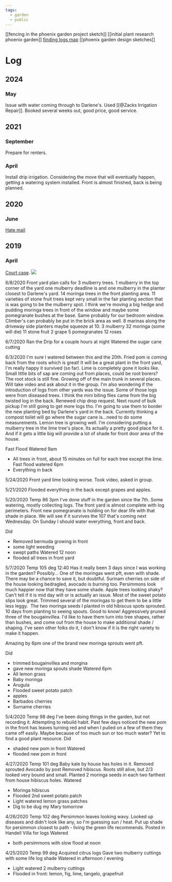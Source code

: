 ```yaml
---
tags:
  - garden
  - public
---
```

[[fencing in the phoenix garden project sketch]]
[[initial plant research phoenix garden]]
[finding logs map](https://www.google.com/maps/d/u/0/edit?mid=1aTp-193XW8AC4PITAE424wmbIfz0L8CT&usp=sharing)
[[phoenix garden design sketches]]
# Log
## 2024
### May
Issue with water coming through to Darlene's. Used [[@Zacks Irrigation Repair]]. Booked several weeks out, good price, good service.
## 2021
### September
Prepare for renters.
### April
Install drip irrigation. Considering the move that will eventually happen, getting a watering system installed. Front is almost finished, back is being planned.
## 2020
### June
[Hate mail](https://drive.google.com/drive/u/0/folders/1CSfWqEi92b7cq9sbUcEKsNUAdb3W25Cc)
## 2019
### April
[Court case](https://drive.google.com/drive/u/0/folders/1fgu1XIYFP1cQqXxk4JO8-BR59mZcHf2q).
![](https://www.google.com/images/cleardot.gif)

6/8/2020
Front yard plan calls for 3 mulberry trees. 1 mulberry in the top corner of the yard one mulberry deadline is and one mulberry in the planter closest to Darlene's yard. 14 moringa trees in the front planting area. 11 varieties of stone fruit trees kept very small in the fair planting section that is was going to be the mulberry spot. I think we're moving a big hedge and pudding moringa trees in front of the window and maybe some pomegranate bushes at the base. Same probably for our bedroom window. Climber's can probably be put in the brick area as well. 8 marinas along the driveway side planters maybe squeeze at 10.
3 mulberry
32 moringa (some will die)
11 stone fruit
2 grape
5 pomegranates
12 roses

6/7/2020
Ran the Drip for a couple hours at night
Watered the sugar cane cutting

6/3/2020
I'm sure I watered between this and the 20th. Fried pom is coming back from the roots which is great! It will be a great plant in the front yard, I'm really happy it survived (so far). Lime is completely gone it looks like. Small little bits of sap are coming out from places, could be root borers? The root stock is still fine. Growing off of the main trunk in several places. Will take video and ask about it in the group. I'm also wondering if the introduction of logs from other yards was the issue. Some of those logs were from diseased trees. I think the mini biting flies came from the big twisted log in the back. Renewed chip drop request. Next round of bulk pickup I'm still going to get more logs tho. I'm going to use them to border the new planting bed by Darlene's yard in the back. Currently thinking a compost toilet will go where the sugar cane is...need to do some measurements. Lemon tree is growing well. I'm considering putting a mulberry tree in the lime tree's place. Its actually a pretty good place for it. And if it gets a little big will provide a lot of shade for front door area of the house.

Fast Flood Watered 9am
- All trees in front, about 15 minutes on full for each tree except the lime.
Fast flood watered 6pm
- Everything in back

5/24/2020
Front yard lime looking worse. Took video, asked in group.

5/21/2020
Flooded everything in the back except grapes and apples.

5/20/2020
Temp 86
3pm
I've done stuff in the garden since the 7th. Some watering, mostly collecting logs. The front yard is almost complete with log perimeters. Front new pomegranate is holding on for dear life with that shade in place. We will see if it survives the 107 that's coming next Wednesday. On Sunday I should water everything, front and back.

Did
- Removed bermuda growing in front
- some light weeding
- swept paths
Watered 12 noon
- flooded all trees in front yard


5/7/2020
Temp 105 deg
12:40 
Has it really been 3 days since I was working in the garden? Possibly...
One of the moringas went pft, even with shade. There may be a chance to save it, but doubtful. Surinam cherries on side of the house looking bedragled, avocado is burning too. Persimmons look much happier now that they have some shade. Apple trees looking shaky? Can't tell if it is mid day wilt or is actually an issue. Most of the sweet potato slips look great. Trimmed several of the moringas to get them to be a little less leggy.  The two moringa seeds I planted in old hibiscus spots sprouted. 10 days from planting to seeing spouts. Good to know! Aggressively pruned three of the bougainvillea. I'd like to have them turn into tree shapes, rather than bushes, and come out from the house to make additional shade / shaping. I've seen other folks do it, I don't know if it is the right variety to make it happen.

Amazing by 6pm one of the brand new moringa sprouts went pft.

Did
- trimmed bougainvillea and morgina
- gave new moringa spouts shade
Watered 6pm
- All lemon grass
- Baby moringa
- Arugula
- Flooded sweet potato patch
- apples
- Barbados cherries
- Surname cherries

5/4/2020
Temp 98 deg
I've been doing things in the garden, but not recording it. Attempting to rebuild habit.
Past few days noticed the new pom in the front has leaves turning red and when I pulled on a few of them they came off easily. Maybe because of too much sun or too much water? Yet to find a good plant resource.
Did
- shaded new pom in front
Watered
- flooded new pom in front

4/27/2020
Temp 101 deg
Baby kale by house has holes in it.
Removed sprouted Avocado by post
Removed hibiscus. Roots still alive, but 2/3 looked very bound and small.
Planted 2 moringa seeds in each two farthest from house hibiscus holes.
Watered
- Moringa hibiscus
- Flooded 2nd sweet potato patch
- Light watered lemon grass patches
- Dig to be dug my Mary tomorrow

4/26/2020
Temp 102 deg
Persimmon leaves looking wavy. Looked up diseases and didn't look like any, so I'm guessing sun / heat.
Put up shade for persimmon closest to path - living the green life recommends.
Posted in Handell Villa for logs
Watered
- both persimmons with slow flood at noon

4/25/2020
Temp 99 deg
Acquired citrus logs
Gave two mulberry cuttings with some life log shade
Watered in afternoon / evening
- Light watered 2 mulberry cuttings
- Flooded in front: lemon, fig, lime, tangelo, grapefruit